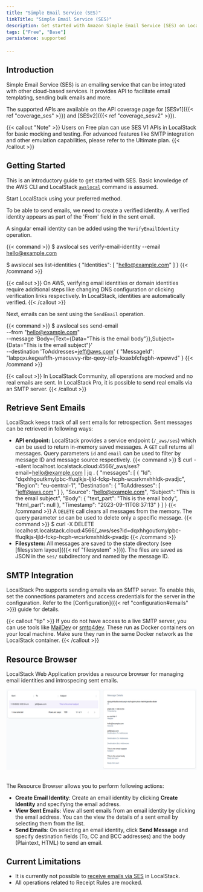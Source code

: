 ```yaml
---
title: "Simple Email Service (SES)"
linkTitle: "Simple Email Service (SES)"
description: Get started with Amazon Simple Email Service (SES) on LocalStack
tags: ["Free", "Base"]
persistence: supported

---
```


## Introduction

Simple Email Service (SES) is an emailing service that can be integrated with other cloud-based services.
It provides API to facilitate email templating, sending bulk emails and more.

The supported APIs are available on the API coverage page for [SESv1]({{< ref "coverage_ses" >}}) and [SESv2]({{< ref "coverage_sesv2" >}}).

{{< callout "Note" >}}
Users on Free plan can use SES V1 APIs in LocalStack for basic mocking and testing.
For advanced features like SMTP integration and other emulation capabilities, please refer to the Ultimate plan.
{{< /callout >}}

## Getting Started

This is an introductory guide to get started with SES.
Basic knowledge of the AWS CLI and LocalStack [`awslocal`](https://github.com/localstack/awscli-local) command is assumed.

Start LocalStack using your preferred method.

To be able to send emails, we need to create a verified identity.
A verified identity appears as part of the 'From' field in the sent email.

A singular email identity can be added using the `VerifyEmailIdentity` operation.

{{< command >}}
$ awslocal ses verify-email-identity --email hello@example.com

$ awslocal ses list-identities
{
    "Identities": [
        "hello@example.com"
    ]
}
{{< /command >}}

{{< callout >}}
On AWS, verifying email identities or domain identities require additional steps like changing DNS configuration or clicking verification links respectively.
In LocalStack, identities are automatically verified.
{{< /callout >}}

Next, emails can be sent using the `SendEmail` operation.

{{< command >}}
$ awslocal ses send-email \
        --from "hello@example.com"   \
        --message 'Body={Text={Data="This is the email body"}},Subject={Data="This is the email subject"}'   \
        --destination 'ToAddresses=jeff@aws.com'
{
    "MessageId": "labpqxukegeaftfh-ymaouvvy-ribr-qeoy-izfp-kxaxbfcfsgbh-wpewvd"
}
{{< /command >}}

{{< callout >}}
In LocalStack Community, all operations are mocked and no real emails are sent.
In LocalStack Pro, it is possible to send real emails via an SMTP server.
{{< /callout >}}

## Retrieve Sent Emails

LocalStack keeps track of all sent emails for retrospection.
Sent messages can be retrieved in following ways:
- **API endpoint:** LocalStack provides a service endpoint (`/_aws/ses`) which can be used to return in-memory saved messages.
    A `GET` call returns all messages.
    Query parameters `id` and `email` can be used to filter by message ID and message source respectively.
    {{< command >}}
$ curl --silent localhost.localstack.cloud:4566/_aws/ses?email=hello@example.com | jq .
{
  "messages": [
    {
      "Id": "dqxhhgoutkmylpbc-ffuqlkjs-ljld-fckp-hcph-wcsrkmxhhldk-pvadjc",
      "Region": "eu-central-1",
      "Destination": {
        "ToAddresses": [
          "jeff@aws.com"
        ]
      },
      "Source": "hello@example.com",
      "Subject": "This is the email subject",
      "Body": {
        "text_part": "This is the email body",
        "html_part": null
      },
      "Timestamp": "2023-09-11T08:37:13"
    }
  ]
}
    {{< /command >}}
    A `DELETE` call clears all messages from the memory.
    The query parameter `id` can be used to delete only a specific message.
    {{< command >}}
    $ curl -X DELETE localhost.localstack.cloud:4566/_aws/ses?id=dqxhhgoutkmylpbc-ffuqlkjs-ljld-fckp-hcph-wcsrkmxhhldk-pvadjc
    {{< /command >}}
- **Filesystem:** All messages are saved to the state directory (see [filesystem layout]({{< ref "filesystem" >}})).
    The files are saved as JSON in the `ses/` subdirectory and named by the message ID.

## SMTP Integration

LocalStack Pro supports sending emails via an SMTP server.
To enable this, set the connections parameters and access credentials for the server in the configuration.
Refer to the [Configuration]({{< ref "configuration#emails" >}}) guide for details.

{{< callout "tip" >}}
If you do not have access to a live SMTP server, you can use tools like [MailDev](https://github.com/maildev/maildev) or [smtp4dev](https://github.com/rnwood/smtp4dev).
These run as Docker containers on your local machine.
Make sure they run in the same Docker network as the LocalStack container.
{{< /callout >}}

## Resource Browser

LocalStack Web Application provides a resource browser for managing email identities and introspecing sent emails.

<img src="ses-resource-browser.png" alt="SES Resource Browser" title="SESE Resource Browser" width="900"/>
<br/>
<br/>

The Resource Browser allows you to perform following actions:
- **Create Email Identity**: Create an email identity by clicking **Create Identity** and specifying the email address.
- **View Sent Emails**: View all sent emails from an email identity by clicking the email address.
  You can the view the details of a sent email by selecting them from the list.
- **Send Emails**: On selecting an email identity, click **Send Message** and specify destination fields (To, CC and BCC addresses) and the body (Plaintext, HTML) to send an email.

## Current Limitations

- It is currently not possible to [receive emails via SES](https://docs.aws.amazon.com/ses/latest/dg/receiving-email.html) in LocalStack.
- All operations related to Receipt Rules are mocked.
